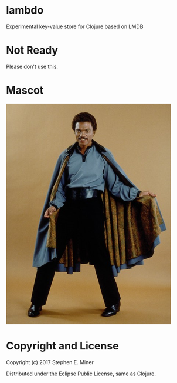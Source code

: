 # lambdo
Experimental key-value store for Clojure based on LMDB

# Not Ready
Please don't use this.

# Mascot

[![Lando Calrissian](img/Lando-Calrissian.jpg)](https://en.wikipedia.org/wiki/Lando_Calrissian)

# Copyright and License

Copyright (c) 2017 Stephen E. Miner

Distributed under the Eclipse Public License, same as Clojure.

